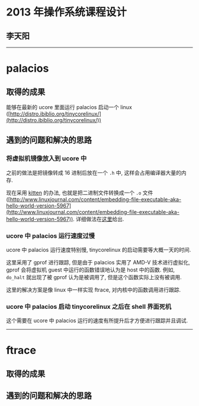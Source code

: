 # 2013 年操作系统课程设计
## 李天阳

***

# palacios

## 取得的成果

能够在最新的 ucore 里面运行 palacios 启动一个 
linux ([http://distro.ibiblio.org/tinycorelinux/](http://distro.ibiblio.org/tinycorelinux/))

## 遇到的问题和解决的思路

### 将虚拟机镜像放入到 ucore 中

之前的做法是把镜像转成 16 进制后放在一个 `.h` 中, 这样会占用编译器大量的内存. 

现在采用 [kitten](https://software.sandia.gov/trac/kitten) 的办法, 
也就是把二进制文件转换成一个 `.o` 文件 
([http://www.linuxjournal.com/content/embedding-file-executable-aka-hello-world-version-5967](http://www.linuxjournal.com/content/embedding-file-executable-aka-hello-world-version-5967)). 
详细做法在[这里](https://github.com/tsinghua-os-spring-2013/work-log/blob/master/link-vm-img-into-ucore-kernel/log1.md)给出.

### ucore 中 palacios 运行速度过慢

ucore 中 palacios 运行速度特别慢, tinycorelinux 的启动需要等大概一天的时间. 

这里采用了 gprof 进行跟踪, 但是由于 palacios 实用了 AMD-V 技术进行虚拟化, 
gprof 会将虚拟机 guest 中运行的函数错误地认为是 host 中的函数. 
例如, `do_halt` 就出现了被 gprof 认为是被调用了, 但是这个函数实际上没有被调用. 

这里的解决方案是像 linux 中一样实现 ftrace, 
对内核中的函数调用进行跟踪. 

### ucore 中 palacios 启动 tinycorelinux 之后在 shell 界面死机

这个需要在 ucore 中 palacios 运行的速度有所提升后才方便进行跟踪并且调试.

***

# ftrace

## 取得的成果

## 遇到的问题和解决的思路
